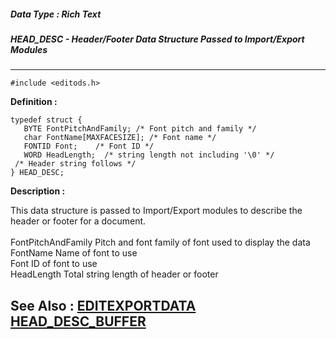 ##### Data Type : Rich Text
##### HEAD_DESC - Header/Footer Data Structure Passed to Import/Export Modules
---
```
#include <editods.h>
```

**Definition :**
```
typedef struct {
   BYTE FontPitchAndFamily; /* Font pitch and family */
   char FontName[MAXFACESIZE]; /* Font name */
   FONTID Font;    /* Font ID */
   WORD HeadLength;  /* string length not including '\0' */
 /* Header string follows */
} HEAD_DESC;
```

**Description :**

This data structure is passed to Import/Export modules to describe the header or footer for a document.<br>
<br>
        FontPitchAndFamily        Pitch and font family of font used to display the data<br>
        FontName                           Name of font to use<br>
        Font                                       ID of font to use<br>
        HeadLength                       Total string length of header or footer<br>



**See Also :**
[EDITEXPORTDATA](/domino-c-api-docs/reference/Data/EDITEXPORTDATA)
[HEAD_DESC_BUFFER](/domino-c-api-docs/reference/Data/HEAD_DESC_BUFFER)
---
